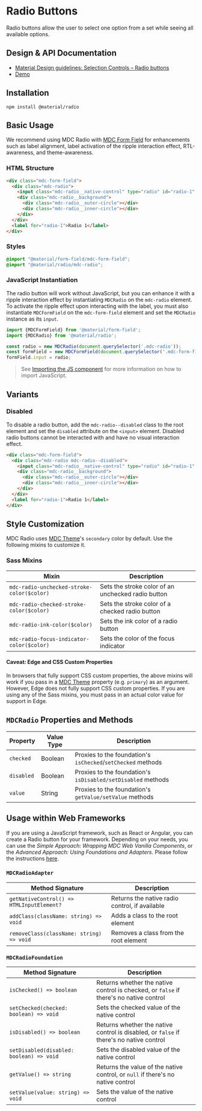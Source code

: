 <!--docs:
title: "Radio Buttons"
layout: detail
section: components
iconId: radio_button
path: /catalog/input-controls/radio-buttons/
-->

# Radio Buttons

<!--<div class="article__asset">
  <a class="article__asset-link"
     href="https://material-components-web.appspot.com/radio.html">
    <img src="{{ site.rootpath }}/images/mdc_web_screenshots/radios.png" width="60" alt="Radio buttons screenshot">
  </a>
</div>-->

Radio buttons allow the user to select one option from a set while seeing all available options.

## Design & API Documentation

<ul class="icon-list">
  <li class="icon-list-item icon-list-item--spec">
    <a href="https://material.io/guidelines/components/selection-controls.html#selection-controls-radio-button">Material Design guidelines: Selection Controls – Radio buttons</a>
  </li>
  <li class="icon-list-item icon-list-item--link">
    <a href="https://material-components-web.appspot.com/radio.html">Demo</a>
  </li>
</ul>

## Installation

```
npm install @material/radio
```

## Basic Usage

We recommend using MDC Radio with [MDC Form Field](../mdc-form-field) for enhancements such as label alignment, label activation of the ripple interaction effect, RTL-awareness, and theme-awareness.

### HTML Structure

```html
<div class="mdc-form-field">
  <div class="mdc-radio">
    <input class="mdc-radio__native-control" type="radio" id="radio-1" name="radios" checked>
    <div class="mdc-radio__background">
      <div class="mdc-radio__outer-circle"></div>
      <div class="mdc-radio__inner-circle"></div>
    </div>
  </div>
  <label for="radio-1">Radio 1</label>
</div>
```

### Styles

```scss
@import "@material/form-field/mdc-form-field";
@import "@material/radio/mdc-radio";
```

### JavaScript Instantiation

The radio button will work without JavaScript, but you can enhance it with a ripple interaction effect by instantiating `MDCRadio` on the `mdc-radio` element. To activate the ripple effect upon interacting with the label, you must also instantiate `MDCFormField` on the `mdc-form-field` element and set the `MDCRadio` instance as its `input`.

```js
import {MDCFormField} from '@material/form-field';
import {MDCRadio} from '@material/radio';

const radio = new MDCRadio(document.querySelector('.mdc-radio'));
const formField = new MDCFormField(document.querySelector('.mdc-form-field'));
formField.input = radio;
```

> See [Importing the JS component](../../docs/importing-js.md) for more information on how to import JavaScript.

## Variants

### Disabled 

To disable a radio button, add the `mdc-radio--disabled` class to the root element and set the `disabled` attribute on the `<input>` element.
Disabled radio buttons cannot be interacted with and have no visual interaction effect.

```html
<div class="mdc-form-field">
  <div class="mdc-radio mdc-radio--disabled">
    <input class="mdc-radio__native-control" type="radio" id="radio-1" name="radios" disabled>
    <div class="mdc-radio__background">
      <div class="mdc-radio__outer-circle"></div>
      <div class="mdc-radio__inner-circle"></div>
    </div>
  </div>
  <label for="radio-1">Radio 1</label>
</div>
```

## Style Customization

MDC Radio uses [MDC Theme](mdc-theme)'s `secondary` color by default. Use the following mixins to customize it.

### Sass Mixins

Mixin | Description
--- | ---
`mdc-radio-unchecked-stroke-color($color)` | Sets the stroke color of an unchecked radio button
`mdc-radio-checked-stroke-color($color)` | Sets the stroke color of a checked radio button
`mdc-radio-ink-color($color)` | Sets the ink color of a radio button
`mdc-radio-focus-indicator-color($color)` | Sets the color of the focus indicator

#### Caveat: Edge and CSS Custom Properties

In browsers that fully support CSS custom properties, the above mixins will work if you pass in a [MDC Theme](mdc-theme) property (e.g. `primary`) as an argument. However, Edge does not fully support CSS custom properties. If you are using any of the Sass mixins, you must pass in an actual color value for support in Edge.

## `MDCRadio` Properties and Methods

Property | Value Type | Description
--- | --- | ---
`checked` | Boolean | Proxies to the foundation's `isChecked`/`setChecked` methods
`disabled` | Boolean | Proxies to the foundation's `isDisabled/setDisabled` methods
`value` | String | Proxies to the foundation's `getValue/setValue` methods

## Usage within Web Frameworks

If you are using a JavaScript framework, such as React or Angular, you can create a Radio button for your framework. Depending on your needs, you can use the _Simple Approach: Wrapping MDC Web Vanilla Components_, or the _Advanced Approach: Using Foundations and Adapters_. Please follow the instructions [here](../../docs/integrating-into-frameworks.md).

### `MDCRadioAdapter`

| Method Signature | Description |
| --- | --- |
| `getNativeControl() => HTMLInputElement?` | Returns the native radio control, if available |
| `addClass(className: string) => void` | Adds a class to the root element |
| `removeClass(className: string) => void` | Removes a class from the root element |

### `MDCRadioFoundation`

| Method Signature | Description |
| --- | --- |
| `isChecked() => boolean` | Returns whether the native control is checked, or `false` if there's no native control |
| `setChecked(checked: boolean) => void` | Sets the checked value of the native control |
| `isDisabled() => boolean` | Returns whether the native control is disabled, or `false` if there's no native control |
| `setDisabled(disabled: boolean) => void` | Sets the disabled value of the native control |
| `getValue() => string` | Returns the value of the native control, or `null` if there's no native control |
| `setValue(value: string) => void` | Sets the value of the native control |
